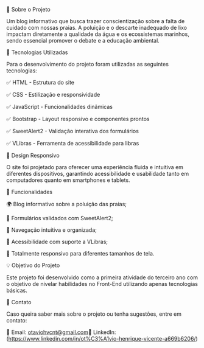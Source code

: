 📌 Sobre o Projeto

Um blog informativo que busca trazer conscientização sobre a falta de cuidado com nossas praias. A poluição e o descarte inadequado de lixo impactam diretamente a qualidade da água e os ecossistemas marinhos, sendo essencial promover o debate e a educação ambiental.

🚀 Tecnologias Utilizadas

Para o desenvolvimento do projeto foram utilizadas as seguintes tecnologias:

✅ HTML - Estrutura do site

✅ CSS - Estilização e responsividade

✅ JavaScript - Funcionalidades dinâmicas

✅ Bootstrap - Layout responsivo e componentes prontos

✅ SweetAlert2 - Validação interativa dos formulários

✅ VLibras - Ferramenta de acessibilidade para libras

📱 Design Responsivo

O site foi projetado para oferecer uma experiência fluida e intuitiva em diferentes dispositivos, garantindo acessibilidade e usabilidade tanto em computadores quanto em smartphones e tablets.

🎯 Funcionalidades

🌍 Blog informativo sobre a poluição das praias;

📝 Formulários validados com SweetAlert2;

🔗 Navegação intuitiva e organizada;

🦻 Acessibilidade com suporte a VLibras;

📱 Totalmente responsivo para diferentes tamanhos de tela.

💡 Objetivo do Projeto

Este projeto foi desenvolvido como a primeira atividade do terceiro ano com o objetivo de nivelar habilidades no Front-End utilizando apenas tecnologias básicas. 

📩 Contato

Caso queira saber mais sobre o projeto ou tenha sugestões, entre em contato:

📧 Email: otaviohvcnt@gmail.com🔗 LinkedIn: (https://www.linkedin.com/in/ot%C3%A1vio-henrique-vicente-a669b6206/)